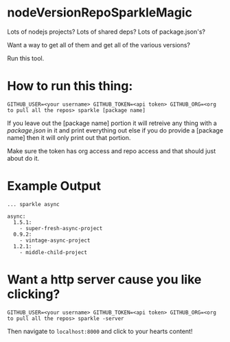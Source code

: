 # nodeVersionRepoSparkleMagic
Lots of nodejs projects? Lots of shared deps? Lots of package.json's?

Want a way to get all of them and get all of the various versions?

Run this tool.

How to run this thing:
======================
```
GITHUB_USER=<your username> GITHUB_TOKEN=<api token> GITHUB_ORG=<org to pull all the repos> sparkle [package name]
```

If you leave out the [package name] portion it will retreive any thing with a _package.json_ in it and print everything out else if you
do provide a [package name] then it will only print out that portion.

Make sure the token has org access and repo access and that should just about do it.

Example Output
==============
```
... sparkle async

async:
  1.5.1:
    - super-fresh-async-project
  0.9.2:
    - vintage-async-project
  1.2.1:
    - middle-child-project
```

Want a http server cause you like clicking?
===========================================

```
GITHUB_USER=<your username> GITHUB_TOKEN=<api token> GITHUB_ORG=<org to pull all the repos> sparkle -server
```

Then navigate to `localhost:8000` and click to your hearts content!
